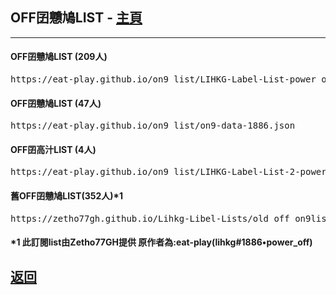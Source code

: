 <h2>OFF囝戇鳩LIST - <a href="https://bit.ly/lihkg_on9_list">主頁</a></h2>
<hr />

<h4>OFF囝戇鳩LIST (209人)</h4>
<div class="off_on9_list1"><pre>https://eat-play.github.io/on9_list/LIHKG-Label-List-power_off-1886.json</pre></div>
<h4>OFF囝戇鳩LIST (47人)</h4>
<div class="off_on9_list2"><pre>https://eat-play.github.io/on9_list/on9-data-1886.json </pre></div>
<h4>OFF囝高汁LIST (4人)</h4>
<div class="off_on9_list3"><pre>https://eat-play.github.io/on9_list/LIHKG-Label-List-2-power_off-1886.json </pre></div>
<h4>舊OFF囝戇鳩LIST(352人)*1</h4>
<div class="off_on9_list4"><pre>https://zetho77gh.github.io/Lihkg-Libel-Lists/old_off_on9list.json</pre></div>
<h4>*1 此訂閱list由Zetho77GH提供 原作者為:eat-play(lihkg#1886•power_off)</h4>
<h2><a href="./">返回</a></h2>

